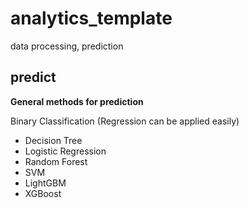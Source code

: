 # analytics_template
data processing, prediction


## predict
**General methods for prediction**

Binary Classification (Regression can be applied easily)

- Decision Tree
- Logistic Regression
- Random Forest
- SVM
- LightGBM
- XGBoost
